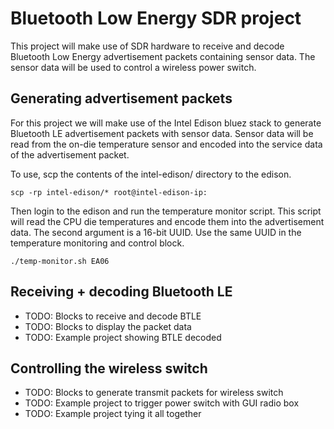 # Bluetooth Low Energy SDR project

This project will make use of SDR hardware to receive and decode
Bluetooth Low Energy advertisement packets containing sensor data.
The sensor data will be used to control a wireless power switch.

## Generating advertisement packets

For this project we will make use of the Intel Edison bluez stack
to generate Bluetooth LE advertisement packets with sensor data.
Sensor data will be read from the on-die temperature sensor
and encoded into the service data of the advertisement packet.

To use, scp the contents of the intel-edison/ directory to the edison.

```
scp -rp intel-edison/* root@intel-edison-ip:
```

Then login to the edison and run the temperature monitor script.
This script will read the CPU die temperatures and encode them
into the advertisement data. The second argument is a 16-bit UUID.
Use the same UUID in the temperature monitoring and control block.

```
./temp-monitor.sh EA06
```

## Receiving + decoding Bluetooth LE

* TODO: Blocks to receive and decode BTLE
* TODO: Blocks to display the packet data
* TODO: Example project showing BTLE decoded

## Controlling the wireless switch

* TODO: Blocks to generate transmit packets for wireless switch
* TODO: Example project to trigger power switch with GUI radio box
* TODO: Example project tying it all together
